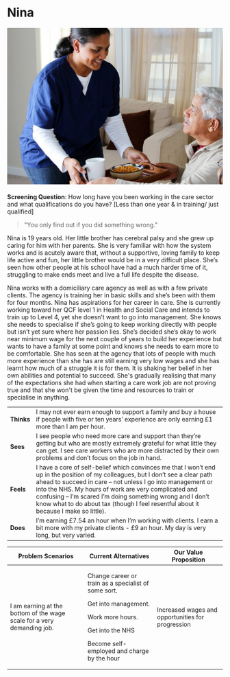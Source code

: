 # Nina

![](<../../../.gitbook/assets/image (8).png>)

**Screening Question**: How long have you been working in the care sector and what qualifications do you have? \[Less than one year & in training/ just qualified]

> "You only find out if you did something wrong."

Nina is 19 years old. Her little brother has cerebral palsy and she grew up caring for him with her parents. She is very familiar with how the system works and is acutely aware that, without a supportive, loving family to keep life active and fun, her little brother would be in a very difficult place. She’s seen how other people at his school have had a much harder time of it, struggling to make ends meet and live a full life despite the disease.

Nina works with a domiciliary care agency as well as with a few private clients. The agency is training her in basic skills and she’s been with them for four months. Nina has aspirations for her career in care. She is currently working toward her QCF level 1 in Health and Social Care and intends to train up to Level 4, yet she doesn’t want to go into management. She knows she needs to specialise if she’s going to keep working directly with people but isn’t yet sure where her passion lies. She’s decided she’s okay to work near minimum wage for the next couple of years to build her experience but wants to have a family at some point and knows she needs to earn more to be comfortable. She has seen at the agency that lots of people with much more experience than she has are still earning very low wages and she has learnt how much of a struggle it is for them. It is shaking her belief in her own abilities and potential to succeed. She's gradually realising that many of the expectations she had when starting a care work job are not proving true and that she won't be given the time and resources to train or specialise in anything.&#x20;



|            |                                                                                                                                                                                                                                                                                                                                                                                                              |
| ---------- | ------------------------------------------------------------------------------------------------------------------------------------------------------------------------------------------------------------------------------------------------------------------------------------------------------------------------------------------------------------------------------------------------------------ |
| **Thinks** | I may not ever earn enough to support a family and buy a house if people with five or ten years’ experience are only earning £1 more than I am per hour.                                                                                                                                                                                                                                                     |
| **Sees**   | I see people who need more care and support than they’re getting but who are mostly extremely grateful for what little they can get. I see care workers who are more distracted by their own problems and don’t focus on the job in hand.                                                                                                                                                                    |
| **Feels**  | I have a core of self-belief which convinces me that I won’t end up in the position of my colleagues, but I don’t see a clear path ahead to succeed in care – not unless I go into management or into the NHS. My hours of work are very complicated and confusing – I’m scared I’m doing something wrong and I don’t know what to do about tax (though I feel resentful about it because I make so little). |
| **Does**   | I’m earning £7.54 an hour when I’m working with clients. I earn a bit more with my private clients - £9 an hour. My day is very long, but very varied.                                                                                                                                                                                                                                                       |



| **Problem Scenarios**                                                  | **Current Alternatives**                                                                                                                                                               | **Our Value Proposition**                         |
| ---------------------------------------------------------------------- | -------------------------------------------------------------------------------------------------------------------------------------------------------------------------------------- | ------------------------------------------------- |
| I am earning at the bottom of the wage scale for a very demanding job. | <p>Change career or train as a specialist of some sort.</p><p>Get into management.</p><p>Work more hours.</p><p>Get into the NHS</p><p>Become self-employed and charge by the hour</p> | Increased wages and opportunities for progression |
